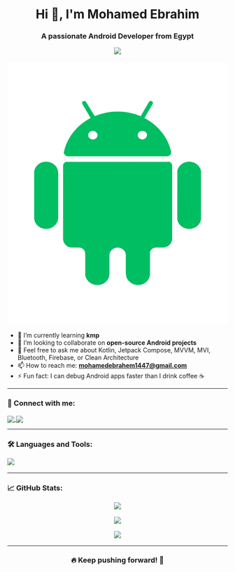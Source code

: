 <h1 align="center">Hi 👋, I'm Mohamed Ebrahim</h1>
<h3 align="center">A passionate Android Developer from Egypt</h3>

<p align="center">
  <img src="https://readme-typing-svg.herokuapp.com/?lines=Android+Developer;Kotlin+Expert;Clean+Architecture+Enthusiast;Firebase+Lover;Open+Source+Contributor&center=true&width=500&height=45" />
</p>
<p align="center">
<img 
  src="https://github.com/mohamedebrahem13/mohamedebrahem13/blob/main/assets/AndroidAnimation.gif?raw=true" 
  width="1000" 
  height="600" 
  alt="Android Animation" />
</p>

- 🌱 I’m currently learning **kmp**
- 👯 I’m looking to collaborate on **open-source Android projects**
- 💬 Feel free to ask me about Kotlin, Jetpack Compose, MVVM, MVI, Bluetooth, Firebase, or Clean Architecture
- 📫 How to reach me: **mohamedebrahem1447@gmail.com**
- ⚡ Fun fact: I can debug Android apps faster than I drink coffee ☕

---
<h3 align="left">📱 Connect with me:</h3>
<p align="left">
  <a href="https://www.linkedin.com/in/mohamed-ebrahim13/ " target="_blank">
    <img align="center" src="https://img.shields.io/badge/LinkedIn-blue?style=flat&logo=linkedin" />
  </a>
  
  <a href="https://github.com/mohamedebrahem13" target="_blank">
    <img align="center" src="https://img.shields.io/badge/GitHub-100000?style=flat&logo=github&logoColor=white" />
  </a>
</p>

---

<h3 align="left">🛠 Languages and Tools:</h3>
<p align="left">
  <img src="https://skillicons.dev/icons?i=kotlin,androidstudio,firebase,git,github,figma,gradle,idea" />
</p>

---

<h3 align="left">📈 GitHub Stats:</h3>
<p align="center">
  <img src="https://github-readme-stats.vercel.app/api?username=mohamedebrahem13&show_icons=true&theme=tokyonight&hide_title=true&count_private=true" />
</p>

<p align="center">
  <img src="https://streak-stats.demolab.com?user=mohamedebrahem13&theme=tokyonight" />
</p>

<p align="center">
  <img src="https://github-readme-stats.vercel.app/api/top-langs/?username=mohamedebrahem13&layout=compact&theme=tokyonight&hide=html,css" />
</p>

---

<h3 align="center">🔥 Keep pushing forward! 🚀</h3>
